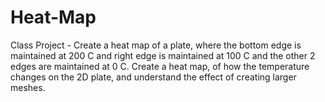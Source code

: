# Heat-Map
Class Project - Create a heat map of a plate, where the bottom edge is maintained at 200 C and right edge is maintained at 100 C and the other 2 edges are maintained at 0 C. Create a heat map, of how the temperature changes on the 2D plate, and understand the effect of creating larger meshes. 
